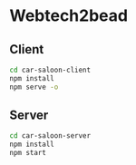 # Webtech2bead

## Client

```bash
cd car-saloon-client
npm install
npm serve -o
```

## Server

```bash
cd car-saloon-server
npm install
npm start
```
